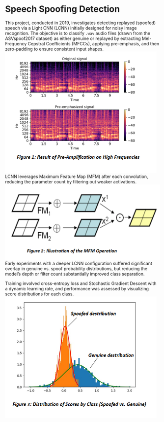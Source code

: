 # Speech Spoofing Detection


This project, conducted in 2019, investigates detecting replayed (spoofed) speech via a Light CNN (LCNN) initially designed for noisy image recognition. The objective is to classify `.wav` audio files (drawn from the ASVspoof2017 dataset) as either genuine or replayed by extracting Mel-Frequency Cepstral Coefficients (MFCCs), applying pre-emphasis, and then zero-padding to ensure consistent input shapes.
                                                  ![plot](images/Pre_amplification.png)
LCNN leverages Maximum Feature Map (MFM) after each convolution, reducing the parameter count by filtering out weaker activations.
                                                    ![plot](images/MFM.png)
Early experiments with a deeper LCNN configuration suffered significant overlap in genuine vs. spoof probability distributions, but reducing the model’s depth or filter count substantially improved class separation.

Training involved cross-entropy loss and Stochastic Gradient Descent with a dynamic learning rate, and performance was assessed by visualizing score distributions for each class.
                                                    ![plot](images/Distribution_Scores.png)

